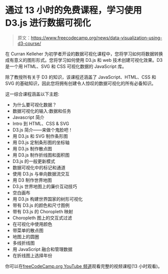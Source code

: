 # 通过 13 小时的免费课程，学习使用 D3.js 进行数据可视化

> 原文：<https://www.freecodecamp.org/news/data-visualization-using-d3-course/>

在 Curran Kelleher 为初学者开设的数据可视化课程中，您将学习如何将数据转换成有意义的图形形式。您将学习如何使用 D3.js 和 web 技术创建可视化效果。D3 是一个用 HTML、SVG 和 CSS 可视化数据的 JavaScript 库。

除了教授所有关于 D3 的知识，该课程还涵盖了 JavaScript、HTML、CSS 和 SVG 的基础知识，因此您将拥有创建令人惊叹的数据可视化的所有必备知识。

这一综合课程涵盖以下主题:

*   为什么要可视化数据？
*   数据可视化的输入:数据和任务
*   Javascript 简介
*   Intro 到 HTML、CSS & SVG
*   D3.js 简介——来做个鬼脸吧！
*   用 D3.js 和 SVG 制作条形图
*   用 D3.js 定制条形图的坐标轴
*   用 D3.js 制作散点图
*   用 D3.js 制作折线图和面积图
*   D3.js 的一般更新模式
*   数据可视化中的标记和通道
*   使用 D3.js 与单向数据流交互
*   用 D3 制作世界地图
*   D3.js 世界地图上的廉价互动技巧
*   空白画布
*   用 D3.js 构建世界国家的树形可视化
*   带有 D3.js 的颜色和尺寸图例
*   带有 D3.js 的 Choropleth 映射
*   Choropleth 图上的交互式过滤
*   在可视化中使用颜色
*   带菜单的散点图
*   地图上的圆圈
*   多线折线图
*   用 JavaScript 融合和管理数据
*   在折线图上选择年份

你可以在[freeCodeCamp.org YouTube 频道](https://www.youtube.com/watch?v=_8V5o2UHG0E)观看完整的视频课程(13 小时观看)。